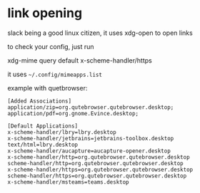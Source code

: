 # link opening

slack being a good linux citizen, it uses xdg-open to open links

to check your config, just run

xdg-mime query default x-scheme-handler/https

it uses `~/.config/mimeapps.list`

example with quetbrowser:

```
[Added Associations]
application/zip=org.qutebrowser.qutebrowser.desktop;
application/pdf=org.gnome.Evince.desktop;

[Default Applications]
x-scheme-handler/lbry=lbry.desktop
x-scheme-handler/jetbrains=jetbrains-toolbox.desktop
text/html=lbry.desktop
x-scheme-handler/aucapture=aucapture-opener.desktop
x-scheme-handler/http=org.qutebrowser.qutebrowser.desktop
scheme-handler/http=org.qutebrowser.qutebrowser.desktop
x-scheme-handler/https=org.qutebrowser.qutebrowser.desktop
scheme-handler/https=org.qutebrowser.qutebrowser.desktop
x-scheme-handler/msteams=teams.desktop
```
